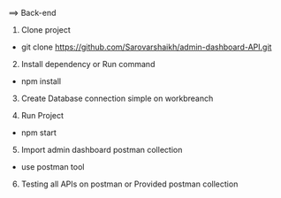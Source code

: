 ==> Back-end

1. Clone project

- git clone https://github.com/Sarovarshaikh/admin-dashboard-API.git

2.  Install dependency or Run command

- npm install

3. Create Database connection simple on workbreanch

4. Run Project

- npm start

5. Import admin dashboard postman collection

- use postman tool

6. Testing all APIs on postman or Provided postman collection

